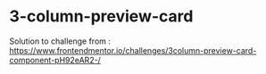 # 3-column-preview-card
Solution to challenge from : https://www.frontendmentor.io/challenges/3column-preview-card-component-pH92eAR2-/
